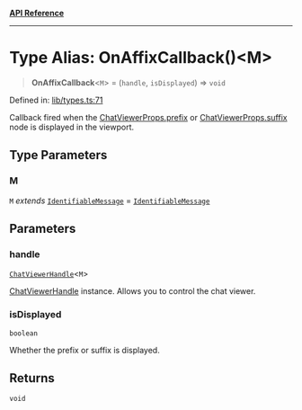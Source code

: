 [**API Reference**](../README.md)

***

# Type Alias: OnAffixCallback()\<M\>

> **OnAffixCallback**\<`M`\> = (`handle`, `isDisplayed`) => `void`

Defined in: [lib/types.ts:71](https://github.com/wix-incubator/chat-viewer/blob/2fbf016d3c8ddf9c67df1f283a6f305bdb2c2dc5/lib/types.ts#L71)

Callback fired when the [ChatViewerProps.prefix](../interfaces/ChatViewerProps.md#prefix) or [ChatViewerProps.suffix](../interfaces/ChatViewerProps.md#suffix) node is displayed in the viewport.

## Type Parameters

### M

`M` *extends* [`IdentifiableMessage`](IdentifiableMessage.md) = [`IdentifiableMessage`](IdentifiableMessage.md)

## Parameters

### handle

[`ChatViewerHandle`](../interfaces/ChatViewerHandle.md)\<`M`\>

[ChatViewerHandle](../interfaces/ChatViewerHandle.md) instance. Allows you to control the chat viewer.

### isDisplayed

`boolean`

Whether the prefix or suffix is displayed.

## Returns

`void`
